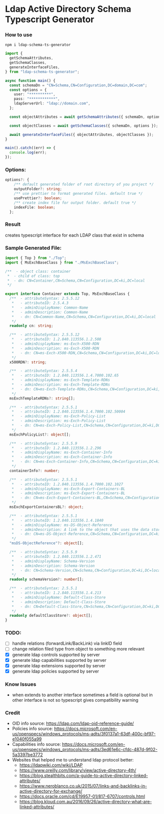 # Ldap Active Directory Schema Typescript Generator

### How to use

```
npm i ldap-schema-ts-generator
```

```ts
import {
  getSchemaAttributes,
  getSchemaClasses,
  generateInterfaceFiles,
} from "ldap-schema-ts-generator";

async function main() {
  const schemaDn = "CN=Schema,CN=Configuration,DC=domain,DC=com";
  const options = {
    user: "**********",
    pass: "************",
    ldapServerUrl: "ldap://domain.com",
  };

  const objectAttributes = await getSchemaAttributes({ schemaDn, options });

  const objectClasses = await getSchemaClasses({ schemaDn, options });

  await generateInterfaceFiles({ objectAttributes, objectClasses });
}

main().catch((err) => {
  console.log(err);
});
```

### Options:

```ts
options?: {
    /** default generated folder of root directory of you project */
    outputFolder?: string;
    /** use prettier to format generated files. default true */
    usePrettier?: boolean;
    /** create index file for output folder. default true */
    indexFile: boolean;
  };

```

### Result

creates typescript interface for each LDAP class that exist in schema

### Sample Generated File:

```ts Account.ts
import { Top } from "./Top";
import { MsExchBaseClass } from "./MsExchBaseClass";

/**  - object class: container
 *  - child of class: top
 *  - dn: CN=Container,CN=Schema,CN=Configuration,DC=ki,DC=local
 */

export interface Container extends Top, MsExchBaseClass {
  /**  - attributeSyntax: 2.5.5.12
   *   - attributeID: 2.5.4.3
   *   - adminDisplayName: Common-Name
   *   - adminDescription: Common-Name
   *   - dn: CN=Common-Name,CN=Schema,CN=Configuration,DC=ki,DC=local
   */
  readonly cn: string;

  /**  - attributeSyntax: 2.5.5.12
   *   - attributeID: 1.2.840.113556.1.2.508
   *   - adminDisplayName: ms-Exch-X500-RDN
   *   - adminDescription: ms-Exch-X500-RDN
   *   - dn: CN=ms-Exch-X500-RDN,CN=Schema,CN=Configuration,DC=ki,DC=local
   */
  x500RDN?: string;

  /**  - attributeSyntax: 2.5.5.4
   *   - attributeID: 1.2.840.113556.1.4.7000.102.65
   *   - adminDisplayName: ms-Exch-Template-RDNs
   *   - adminDescription: ms-Exch-Template-RDNs
   *   - dn: CN=ms-Exch-Template-RDNs,CN=Schema,CN=Configuration,DC=ki,DC=local
   */
  msExchTemplateRDNs?: string[];

  /**  - attributeSyntax: 2.5.5.1
   *   - attributeID: 1.2.840.113556.1.4.7000.102.50004
   *   - adminDisplayName: ms-Exch-Policy-List
   *   - adminDescription: ms-Exch-Policy-List
   *   - dn: CN=ms-Exch-Policy-List,CN=Schema,CN=Configuration,DC=ki,DC=local
   */
  msExchPolicyList?: object[];

  /**  - attributeSyntax: 2.5.5.9
   *   - attributeID: 1.2.840.113556.1.2.296
   *   - adminDisplayName: ms-Exch-Container-Info
   *   - adminDescription: ms-Exch-Container-Info
   *   - dn: CN=ms-Exch-Container-Info,CN=Schema,CN=Configuration,DC=ki,DC=local
   */
  containerInfo?: number;

  /**  - attributeSyntax: 2.5.5.1
   *   - attributeID: 1.2.840.113556.1.4.7000.102.1027
   *   - adminDisplayName: ms-Exch-Export-Containers-BL
   *   - adminDescription: ms-Exch-Export-Containers-BL
   *   - dn: CN=ms-Exch-Export-Containers-BL,CN=Schema,CN=Configuration,DC=ki,DC=local
   */
  msExchExportContainersBL?: object;

  /**  - attributeSyntax: 2.5.5.1
   *   - attributeID: 1.2.840.113556.1.4.1840
   *   - adminDisplayName: ms-DS-Object-Reference
   *   - adminDescription: A link to the object that uses the data stored in the object that contains this attribute.
   *   - dn: CN=ms-DS-Object-Reference,CN=Schema,CN=Configuration,DC=ki,DC=local
   */
  "msDS-ObjectReference"?: object[];

  /**  - attributeSyntax: 2.5.5.9
   *   - attributeID: 1.2.840.113556.1.2.471
   *   - adminDisplayName: Schema-Version
   *   - adminDescription: Schema-Version
   *   - dn: CN=Schema-Version,CN=Schema,CN=Configuration,DC=ki,DC=local
   */
  readonly schemaVersion?: number[];

  /**  - attributeSyntax: 2.5.5.1
   *   - attributeID: 1.2.840.113556.1.4.213
   *   - adminDisplayName: Default-Class-Store
   *   - adminDescription: Default-Class-Store
   *   - dn: CN=Default-Class-Store,CN=Schema,CN=Configuration,DC=ki,DC=local
   */
  readonly defaultClassStore?: object[];
}
```

### TODO:

- [ ] handle relations (forwardLink/BackLink) via linkID field
- [ ] change relation filed type from object to something more relevant
- [x] generate ldap controls supported by server
- [x] generate ldap capabilities supported by server
- [x] generate ldap extensions supported by server
- [x] generate ldap policies supported by server

### Know Issues

- when extends to another interface sometimes a field is optional but in other interface is not so typescript gives compatibility warning

### Credit

- OID info source: https://ldap.com/ldap-oid-reference-guide/
- Policies info source: https://docs.microsoft.com/en-us/openspecs/windows_protocols/ms-adts/3f0137a1-63df-400c-bf97-e1040f055a99
- Capabilities info source: https://docs.microsoft.com/en-us/openspecs/windows_protocols/ms-adts/3ed61e6c-cfdc-487d-9f02-5a3397be3772
- Websites that helped me to understand ldap protocol better:
  - https://ldapwiki.com/wiki/LDAP
  - https://www.oreilly.com/library/view/active-directory-4th/
  - https://blog.stealthbits.com/a-guide-to-active-directory-linked-attributes/
  - https://www.neroblanco.co.uk/2015/07/links-and-backlinks-in-active-directory-for-exchange/
  - https://docs.oracle.com/cd/E19957-01/817-6707/controls.html
  - https://blog.kloud.com.au/2016/09/26/active-directory-what-are-linked-attributes/
